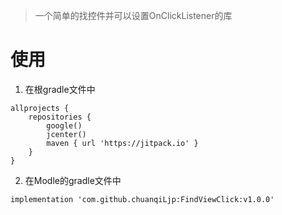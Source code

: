 > 一个简单的找控件并可以设置OnClickListener的库

# 使用
1. 在根gradle文件中
```
allprojects {
    repositories {
        google()
        jcenter()
        maven { url 'https://jitpack.io' }
    }
}
```
2. 在Modle的gradle文件中
```
implementation 'com.github.chuanqiLjp:FindViewClick:v1.0.0'
```
